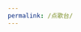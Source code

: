 ```yaml
---
permalink: /点歌台/
---
```

<!-- - Zhichang Li.Asset Allocation Strategies based on Black-Litterman model.2017.Shandong University,MA thesis
- National Internet Finance Association of China.China Internet Finance Report(2017).China Financial Publishing House,2017.10
- Financial Stability Analysis Group of the People's Bank of China.China Financial Stability Report.China Financial Publishing House,2018.10 -->

